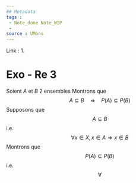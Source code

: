 ```yaml
---
## Metadata
tags : 
 - Note_done Note_WIP
 - 
source : UMons 
---
```


Link :
1.

# Exo - Re 3
Soient $A$ et $B$ 2 ensembles
Montrons que $$A\subseteq B\quad\Rightarrow\quad P(A)\subseteq P(B)$$ Supposons que $$A\subseteq B$$ i.e. $$\forall x\in X, x\in A\Rightarrow x\in B$$ Montrons que $$P(A)\subseteq P(B)$$ i.e. $$\forall $$

